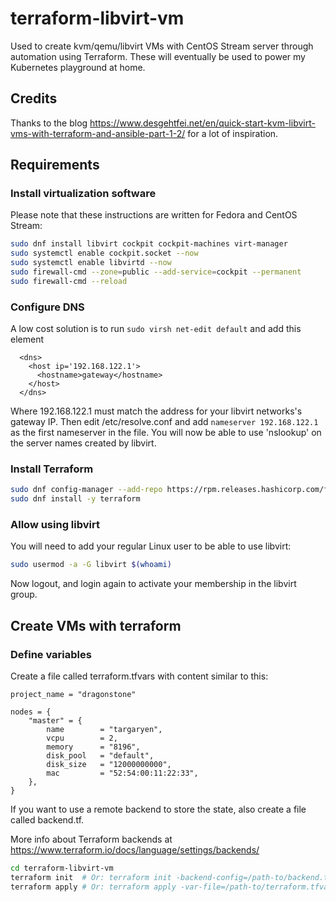 # terraform-libvirt-vm

Used to create kvm/qemu/libvirt VMs with CentOS Stream server through automation using Terraform. These will eventually be used to power my Kubernetes playground at home.

## Credits

Thanks to the blog <https://www.desgehtfei.net/en/quick-start-kvm-libvirt-vms-with-terraform-and-ansible-part-1-2/> for a lot of inspiration.

## Requirements

### Install virtualization software

Please note that these instructions are written for Fedora and CentOS Stream:

```bash
sudo dnf install libvirt cockpit cockpit-machines virt-manager
sudo systemctl enable cockpit.socket --now
sudo systemctl enable libvirtd --now
sudo firewall-cmd --zone=public --add-service=cockpit --permanent
sudo firewall-cmd --reload
```

### Configure DNS


A low cost solution is to run `sudo virsh net-edit default` and add this element

```
  <dns>
    <host ip='192.168.122.1'>
      <hostname>gateway</hostname>
    </host>
  </dns>
```

Where 192.168.122.1 must match the address for your libvirt networks's gateway IP. Then edit /etc/resolve.conf and add `nameserver 192.168.122.1` as the first nameserver in the file. You will now be able to use 'nslookup' on the server names created by libvirt.

### Install Terraform

```bash
sudo dnf config-manager --add-repo https://rpm.releases.hashicorp.com/fedora/hashicorp.repo
sudo dnf install -y terraform
```

### Allow using libvirt

You will need to add your regular Linux user to be able to use libvirt:

```bash
sudo usermod -a -G libvirt $(whoami)
```

Now logout, and login again to activate your membership in the libvirt group.

## Create VMs with terraform

### Define variables

Create a file called terraform.tfvars with content similar to this:

```hcl
project_name = "dragonstone"

nodes = {
    "master" = {
        name        = "targaryen",
        vcpu        = 2,
        memory      = "8196",
        disk_pool   = "default",
        disk_size   = "12000000000",
        mac         = "52:54:00:11:22:33",
    },
}
```

If you want to use a remote backend to store the state, also create a file called backend.tf.

More info about Terraform backends at <https://www.terraform.io/docs/language/settings/backends/>

```bash
cd terraform-libvirt-vm
terraform init  # Or: terraform init -backend-config=/path-to/backend.tf
terraform apply # Or: terraform apply -var-file=/path-to/terraform.tfvars
```
